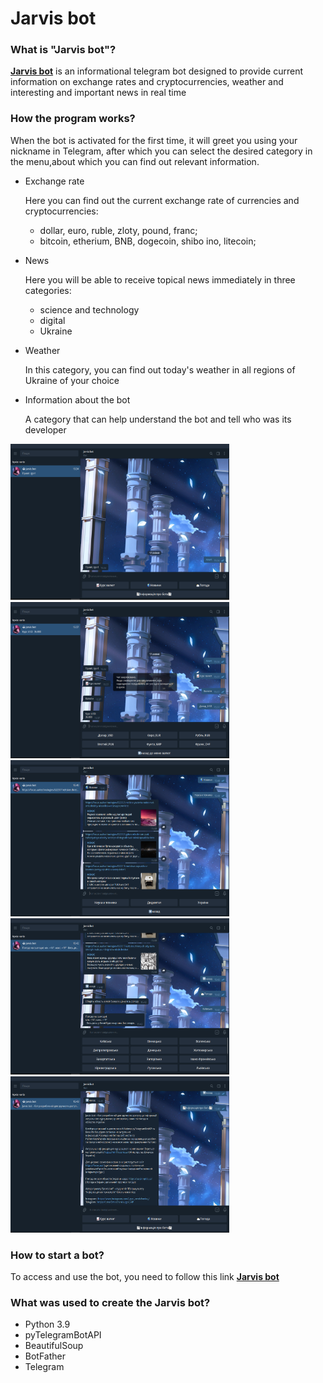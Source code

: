 # Jarvis bot 

### What is "Jarvis bot"?

[**Jarvis bot**](https://t.me/JARVISS_INFO_BOT) is an informational telegram bot designed to
provide current information on exchange rates and 
cryptocurrencies, weather and interesting and important 
news in real time

### How the program works?

When the bot is activated for the first time, it will greet you 
using your nickname in Telegram, after which you can
select the desired category in the menu,about which you
can find out relevant information.

- Exchange rate 

  Here you can find out the current exchange rate
  of currencies and cryptocurrencies:
  - dollar, euro, ruble, zloty, pound, franc;
  - bitcoin, etherium, BNB, dogecoin, shibo ino, litecoin;


- News

  Here you will be able to receive topical news 
  immediately in three categories:
  - science and technology
  - digital
  - Ukraine
  
  
- Weather

  In this category, you can find out today's weather in all 
  regions of Ukraine of your choice


- Information about the bot

  A category that can help understand the bot and tell who 
  was its developer


<img height="250" src="https://github.com/omelchenkoigor8388/tg_bot_info.py/blob/master/photo/1.png" width="350"/>
<img height="250" src="https://github.com/omelchenkoigor8388/tg_bot_info.py/blob/master/photo/2.png" width="350"/>
<img height="250" src="https://github.com/omelchenkoigor8388/tg_bot_info.py/blob/master/photo/3.png" width="350"/>
<img height="250" src="https://github.com/omelchenkoigor8388/tg_bot_info.py/blob/master/photo/4.png" width="350"/>
<img height="250" src="https://github.com/omelchenkoigor8388/tg_bot_info.py/blob/master/photo/5.png" width="350"/>

### How to start a bot?

To access and use the bot, you need to follow this link
[**Jarvis bot**](https://t.me/JARVISS_INFO_BOT)

### What was used to create the Jarvis bot?
- Python 3.9
- pyTelegramBotAPI
- BeautifulSoup
- BotFather
- Telegram
